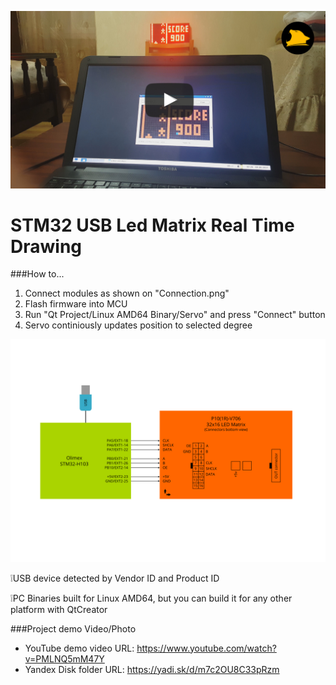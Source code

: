 [![STM32 USB P10 Led Matrix Drawing in Real Time with Qt/C++ App - Youtube](./cover.jpg)](https://www.youtube.com/watch?v=PMLNQ5mM47Y)

# STM32 USB Led Matrix Real Time Drawing

###How to...
1. Connect modules as shown on "Connection.png"
2. Flash firmware into MCU
3. Run "Qt Project/Linux AMD64 Binary/Servo" and press "Connect" button
4. Servo continiously updates position to selected degree

![alt text](./Connection.png)

:grey_exclamation:USB device detected by Vendor ID and Product ID

:grey_exclamation:PC Binaries built for Linux AMD64, but you can build it for any other platform with QtCreator

###Project demo Video/Photo
- YouTube demo video URL: https://www.youtube.com/watch?v=PMLNQ5mM47Y
- Yandex Disk folder URL: https://yadi.sk/d/m7c2OU8C33pRzm
